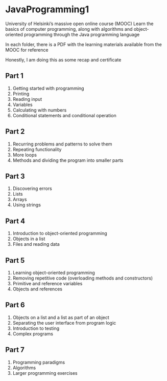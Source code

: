 # JavaProgramming1

University of Helsinki’s massive open online course (MOOC)
Learn the basics of computer programming, along with algorithms and object-oriented programming through the Java programming language

In each folder, there is a PDF with the learning materials available from the MOOC for reference

Honestly, I am doing this as some recap and certificate

## Part 1

1. Getting started with programming
2. Printing
3. Reading input
4. Variables
5. Calculating with numbers
6. Conditional statements and conditional operation

## Part 2

1. Recurring problems and patterns to solve them
2. Repeating functionality
3. More loops
4. Methods and dividing the program into smaller parts

## Part 3

1. Discovering errors
2. Lists
3. Arrays
4. Using strings

## Part 4

1. Introduction to object-oriented programming
2. Objects in a list
3. Files and reading data

## Part 5

1. Learning object-oriented programming
2. Removing repetitive code (overloading methods and constructors)
3. Primitive and reference variables
4. Objects and references

## Part 6

1. Objects on a list and a list as part of an object
2. Separating the user interface from program logic
3. Introduction to testing
4. Complex programs

## Part 7

1. Programming paradigms
2. Algorithms
3. Larger programming exercises
